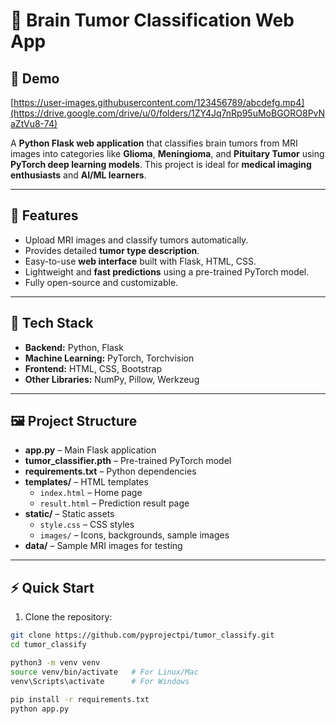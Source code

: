 # 🧠 Brain Tumor Classification Web App

## 🎥 Demo
[https://user-images.githubusercontent.com/123456789/abcdefg.mp4](https://drive.google.com/drive/u/0/folders/1ZY4Jq7nRp95uMoBGORO8PvNaZtVu8-74)

A **Python Flask web application** that classifies brain tumors from MRI images into categories like **Glioma**, **Meningioma**, and **Pituitary Tumor** using **PyTorch deep learning models**. This project is ideal for **medical imaging enthusiasts** and **AI/ML learners**.

---

## 🚀 Features

- Upload MRI images and classify tumors automatically.
- Provides detailed **tumor type description**.
- Easy-to-use **web interface** built with Flask, HTML, CSS.
- Lightweight and **fast predictions** using a pre-trained PyTorch model.
- Fully open-source and customizable.

---

## 🧰 Tech Stack

- **Backend:** Python, Flask  
- **Machine Learning:** PyTorch, Torchvision  
- **Frontend:** HTML, CSS, Bootstrap  
- **Other Libraries:** NumPy, Pillow, Werkzeug  

---

## 🖼️ Project Structure

- **app.py** – Main Flask application  
- **tumor_classifier.pth** – Pre-trained PyTorch model  
- **requirements.txt** – Python dependencies  
- **templates/** – HTML templates  
  - `index.html` – Home page  
  - `result.html` – Prediction result page  
- **static/** – Static assets  
  - `style.css` – CSS styles  
  - `images/` – Icons, backgrounds, sample images  
- **data/** – Sample MRI images for testing  

---

## ⚡ Quick Start

1. Clone the repository:

```bash
git clone https://github.com/pyprojectpi/tumor_classify.git
cd tumor_classify

python3 -m venv venv
source venv/bin/activate   # For Linux/Mac
venv\Scripts\activate      # For Windows

pip install -r requirements.txt
python app.py
